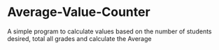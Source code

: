 # Average-Value-Counter
A simple program to calculate values based on the number of students desired, total all grades and calculate the Average
